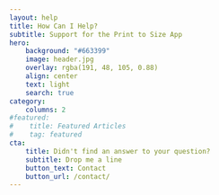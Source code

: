 ```yaml
---
layout: help
title: How Can I Help?
subtitle: Support for the Print to Size App
hero:
    background: "#663399"
    image: header.jpg
    overlay: rgba(191, 48, 105, 0.88)
    align: center
    text: light
    search: true
category:
    columns: 2
#featured:
#    title: Featured Articles
#    tag: featured
cta:
    title: Didn't find an answer to your question?
    subtitle: Drop me a line
    button_text: Contact   
    button_url: /contact/      
---
```

